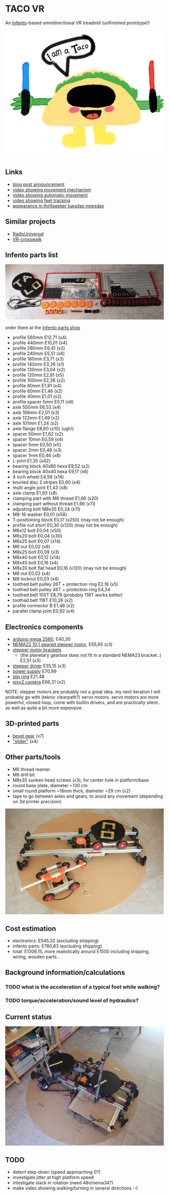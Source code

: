 # TACO VR

An [Infento](https://www.infento.com/)-based omnidirectional VR treadmill (unfinished prototype!)

![Screenshot](images/logo.png)

## Links

- [blog post announcement](http://blogfarts.blogspot.com/2022/03/taco-vr-infento-based-omnidirectional.html)
- [video showing movement mechanism](https://www.youtube.com/watch?v=YHPXaN3H2HI)
- [video showing automatic movement](https://www.youtube.com/watch?v=lmJdy6oKbso)
- [video showing feet tracking](https://www.youtube.com/watch?v=VliX2Mjm0tE)
- [appearance in thrillseeker tuesday newsday](https://www.youtube.com/watch?v=JtDdllBYgaA)

## Similar projects

- [RadixUniversal](https://www.youtube.com/watch?v=7YEqCsvkD60)
- [VR-crosswalk](https://www.youtube.com/watch?v=GcSgNpcmdVs)

## Infento parts list

![parts](images/parts.jpg)

order them at the [infento parts shop](https://www.infento.com/parts/)

- profile 560mm E12,71 (x4)
- profile 440mm E10,01 (x4)
- profile 280mm E6,41 (x2)
- profile 240mm E5,51 (x6)
- profile 160mm E3,71 (x3)
- profile 140mm E3,26 (x1)
- profile 130mm E3,04 (x2)
- profile 120mm E2,81 (x5)
- profile 100mm E2,36 (x2)
- profile 80mm  E1,91 (x4)
- profile 60mm  E1,46 (x2)
- profile 40mm  E1,01 (x2)
- profile spacer 5mm E0,11 (x6)
- axle 550mm E6,53 (x4)
- axle 166mm E2,01 (x3)
- axle 122mm E1,49 (x2)
- axle 101mm E1,24 (x2)
- axle flange E8,60 (x10) (ugh!)
- spacer 50mm E1,62 (x2)
- spacer 10mm E0,59 (x4)
- spacer 5mm E0,50 (x5)
- spacer 2mm E0,48 (x3)
- spacer 1mm E0,46 (x8)
- L-joint E1,35 (x42)
- bearing block 40x80 hexa E9,52 (x2)
- bearing block 40x40 hexa E9,17 (x6)
- 4 inch wheel E4,58 (x14)
- knurled disc 2 stripes E0,60 (x4)
- multi angle joint E1,43 (x8)
- axle clamp E1,93 (x8)
- clamping part with M6 thread E1,66 (x20)
- clamping part without thread E1,66 (x11)
- adjusting bolt M8x35 E0,24 (x11)
- M8-16 washer E0,01 (x58)
- T-positioning block E0,17 (x250) (may not be enough)
- profile nut short E0,30 (x120) (may not be enough)
- M6x12 bolt E0,04 (x50)
- M6x20 bolt E0,04 (x30)
- M6x25 bolt E0,07 (x14)
- M6 nut E0,02 (x8)
- M8x25 bolt E0,09 (x3)
- M8x40 bolt E0,12 (x14)
- M8x45 bolt E0,16 (x4)
- M8x20 bolt flat head E0,16 (x120) (may not be enough)
- M8 nut E0,02 (x4)
- M8 locknut E0,03 (x4)
- toothed belt pulley 26T + protection ring E2,16 (x5)
- toothed belt pulley 46T + protection ring E4,34
- toothed belt 100T E8,79 (probably 118T works better)
- toothed belt 118T E10,28 (x2)
- profile connector B E1,46 (x2)
- parallel clamp joint E0,92 (x4)

## Electronics components

- [arduino mega 2560](https://store.arduino.cc/products/arduino-mega-2560-rev3), E40,30
- [NEMA23 10:1 geared stepper motor](https://www.omc-stepperonline.com/nema-23-stepper-motor-l-76mm-gear-ratio-10-1-plm-series-planetary-gearbox-23hs30-2904s-plm23-g10-d8), E55,65 (x3)
- [stepper motor brackets](https://www.omc-stepperonline.com/nema-23-bracket-for-high-precision-planetary-geared-motor-alloy-steel-bracket-st-m9)
  - (the planetary gearbox does not fit in a standard NEMA23 bracket..) E2,51 (x3)
- [stepper driver](https://www.omc-stepperonline.com/digital-stepper-driver-2-4-7-2a-20-80vdc-for-nema-34-stepper-motor-cnc-drive-dm860i) E35,15 (x3)
- [power supply](https://www.conrad.com/p/mean-well-rsp-320-24-acdc-psu-module-enclosure-134-a-3216-w-24-v-dc-1293056) E70,99
- [slip ring](https://botland.store/slip-connectors/7144-slip-ring-3-wire-10a-22mm-5904422360009.html) E21,48
- [pixy2 camera](https://pixycam.com/pixy2/) E66,31 (x2)

NOTE: stepper motors are probably not a great idea. my next iteration I will probably go with (teknic clearpath?) servo motors. servo motors are more powerful, closed-loop, come with builtin drivers, and are practically silent.. as well as quite a bit more expensive.

## 3D-printed parts

- [bevel gear](https://www.thingiverse.com/thing:5179582) (x7)
- ["slider"](https://www.thingiverse.com/thing:5254832) (x4)

## Other parts/tools

- M6 thread reamer
- M6 drill bit
- M8x35 sunken head screws (x3), for center hole in platform/base
- round base plate, diameter ~130 cm
- small round platform ~18mm thick, diameter ~29 cm (x2)
- tape to go between axles and gears, to avoid any movement (depending on 3d printer precision)

![Screenshot](images/taco.jpg)

## Cost estimation

- electronics: E545,32 (excluding shipping)
- infento parts: E760,83 (excluding shipping)
- total: E1306,15, more realistically around E1500 including shipping, wiring, wooden parts..

## Background information/calculations

### TODO what is the acceleration of a typical foot while walking?
### TODO torque/acceleration/sound level of hydraulics?

## Current status

![Screenshot](images/status2.jpg)

## TODO
- detect step-down (speed approaching 0?)
- investigate jitter at high platform speed
- intestigate slack in rotation (need 48v/nema34?)
- make video showing walking/turning in several directions :-)
